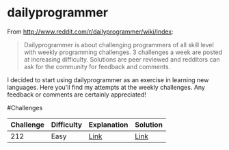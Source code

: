 # dailyprogrammer

From http://www.reddit.com/r/dailyprogrammer/wiki/index:

>Dailyprogrammer is about challenging programmers of all skill level with weekly programming challenges. 3 challenges a week are posted at increasing difficulty. Solutions are peer reviewed and redditors can ask for the community for feedback and comments.

I decided to start using dailyprogrammer as an exercise in learning new languages.  Here you'll find my attempts at the weekly challenges.  Any feedback or comments are certainly appreciated!

#Challenges


| Challenge | Difficulty | Explanation | Solution |
|-----------|------------|-------------|----------|
| 212 | Easy | [Link](http://www.reddit.com/r/dailyprogrammer/comments/341c03/20150427_challenge_212_easy_r%C3%B6varspr%C3%A5ket)| [Link](https://github.com/chazzlabs/dailyprogrammer/tree/master/easy/212)
